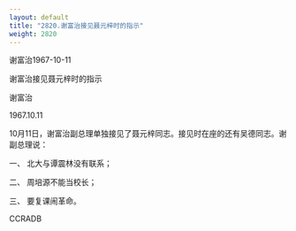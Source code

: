 ```yaml
---
layout: default
title: "2820.谢富治接见聂元梓时的指示"
weight: 2820
---
```


谢富治1967-10-11

谢富治接见聂元梓时的指示

谢富治

1967.10.11

10月11日，谢富治副总理单独接见了聂元梓同志。接见时在座的还有吴德同志。谢副总理说：

一、 北大与谭震林没有联系；

二、 周培源不能当校长；

三、 要复课闹革命。

CCRADB

